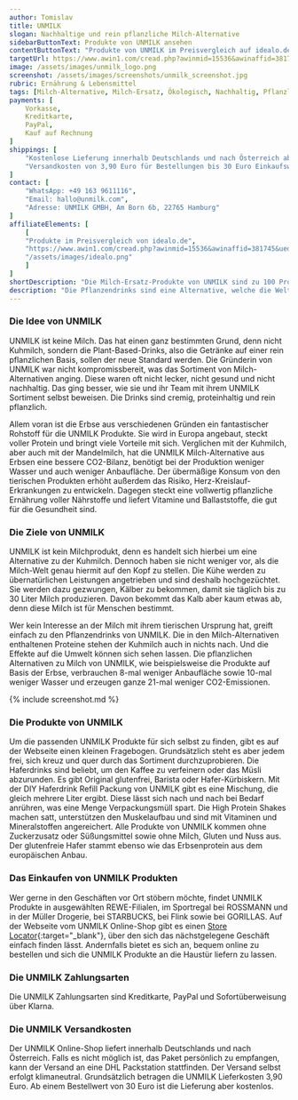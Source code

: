```yaml
---
author: Tomislav
title: UNMILK
slogan: Nachhaltige und rein pflanzliche Milch-Alternative
sidebarButtonText: Produkte von UNMILK ansehen
contentButtonText: "Produkte von UNMILK im Preisvergleich auf idealo.de ansehen"
targetUrl: https://www.awin1.com/cread.php?awinmid=15536&awinaffid=381745&ued=https%3A%2F%2Fwww.idealo.de%2Fpreisvergleich%2FMainSearchProductCategory.html%3Fq%3Dunmilk
image: /assets/images/unmilk_logo.png
screenshot: /assets/images/screenshots/unmilk_screenshot.jpg
rubric: Ernährung & Lebensmittel
tags: [Milch-Alternative, Milch-Ersatz, Ökologisch, Nachhaltig, Pflanzlich]
payments: [
    Vorkasse,
    Kreditkarte,
    PayPal,
    Kauf auf Rechnung
]
shippings: [
    "Kostenlose Lieferung innerhalb Deutschlands und nach Österreich ab 30 Euro Warenwert",
    "Versandkosten von 3,90 Euro für Bestellungen bis 30 Euro Einkaufswert"
]
contact: [
    "WhatsApp: +49 163 9611116",
    "Email: hallo@unmilk.com",
    "Adresse: UNMILK GMBH, Am Born 6b, 22765 Hamburg"
]
affiliateElements: [
    [
    "Produkte im Preisvergleich von idealo.de", 
    "https://www.awin1.com/cread.php?awinmid=15536&awinaffid=381745&ued=https%3A%2F%2Fwww.idealo.de%2Fpreisvergleich%2FMainSearchProductCategory.html%3Fq%3Dunmilk", 
    "/assets/images/idealo.png"
    ]
]
shortDescription: "Die Milch-Ersatz-Produkte von UNMILK sind zu 100 Prozent pflanzlich, aber dennoch reichhaltig an Proteinen. Daneben denkt das Unternehmen auch an die Nachhaltigkeit, denn mit den pflanzlichen Milch-Alternativen lässt sich viel Wasser, Anbaufläche und CO2-Emissionen einsparen."
description: "Die Pflanzendrinks sind eine Alternative, welche die Welt ein bisschen besser machen, Schluck für Schluck. Im Sortiment gibt es Haferdrinks, Protein Shakes sowie Do-It-Yourself UNMILK. Das Ziel ist es, auch den größten Milch-Fan dazu zu bringen, zu UNMILK zu greifen."
---
```


### Die Idee von UNMILK

UNMILK ist keine Milch. Das hat einen ganz bestimmten Grund, denn nicht Kuhmilch, sondern die Plant-Based-Drinks, also die Getränke auf einer rein pflanzlichen Basis, sollen der neue Standard werden. Die Gründerin von UNMILK war nicht kompromissbereit, was das Sortiment von Milch-Alternativen anging. Diese waren oft nicht lecker, nicht gesund und nicht nachhaltig. Das ging besser, wie sie und ihr Team mit ihrem UNMILK Sortiment selbst beweisen. Die Drinks sind cremig, proteinhaltig und rein pflanzlich.

Allem voran ist die Erbse aus verschiedenen Gründen ein fantastischer Rohstoff für die UNMILK Produkte. Sie wird in Europa angebaut, steckt voller Protein und bringt viele Vorteile mit sich. Verglichen mit der Kuhmilch, aber auch mit der Mandelmilch, hat die UNMILK Milch-Alternative aus Erbsen eine bessere CO2-Bilanz, benötigt bei der Produktion weniger Wasser und auch weniger Anbaufläche. Der übermäßige Konsum von den tierischen Produkten erhöht außerdem das Risiko, Herz-Kreislauf-Erkrankungen zu entwickeln. Dagegen steckt eine vollwertig pflanzliche Ernährung voller Nährstoffe und liefert Vitamine und Ballaststoffe, die gut für die Gesundheit sind.

### Die Ziele von UNMILK

UNMILK ist kein Milchprodukt, denn es handelt sich hierbei um eine Alternative zu der Kuhmilch. Dennoch haben sie nicht weniger vor, als die Milch-Welt genau hiermit auf den Kopf zu stellen. Die Kühe werden zu übernatürlichen Leistungen angetrieben und sind deshalb hochgezüchtet. Sie werden dazu gezwungen, Kälber zu bekommen, damit sie täglich bis zu 30 Liter Milch produzieren. Davon bekommt das Kalb aber kaum etwas ab, denn diese Milch ist für Menschen bestimmt.

Wer kein Interesse an der Milch mit ihrem tierischen Ursprung hat, greift einfach zu den Pflanzendrinks von UNMILK. Die in den Milch-Alternativen enthaltenen Proteine stehen der Kuhmilch auch in nichts nach. Und die Effekte auf die Umwelt können sich sehen lassen. Die pflanzlichen Alternativen zu Milch von UNMILK, wie beispielsweise die Produkte auf Basis der Erbse, verbrauchen 8-mal weniger Anbaufläche sowie 10-mal weniger Wasser und erzeugen ganze 21-mal weniger CO2-Emissionen.

{% include screenshot.md %}

### Die Produkte von UNMILK

Um die passenden UNMILK Produkte für sich selbst zu finden, gibt es auf der Webseite einen kleinen Fragebogen. Grundsätzlich steht es aber jedem frei, sich kreuz und quer durch das Sortiment durchzuprobieren. Die Haferdrinks sind beliebt, um den Kaffee zu verfeinern oder das Müsli abzurunden. Es gibt Original glutenfrei, Barista oder Hafer-Kürbiskern.
Mit der DIY Haferdrink Refill Packung von UNMILK gibt es eine Mischung, die gleich mehrere Liter ergibt. Diese lässt sich nach und nach bei Bedarf anrühren, was eine Menge Verpackungsmüll spart. Die High Protein Shakes machen satt, unterstützen den Muskelaufbau und sind mit Vitaminen und Mineralstoffen angereichert. Alle Produkte von UNMILK kommen ohne Zuckerzusatz oder Süßungsmittel sowie ohne Milch, Gluten und Nuss aus. Der glutenfreie Hafer stammt ebenso wie das Erbsenprotein aus dem europäischen Anbau.

### Das Einkaufen von UNMILK Produkten

Wer gerne in den Geschäften vor Ort stöbern möchte, findet UNMILK Produkte in ausgewählten REWE-Filialen, im Sportregal bei ROSSMANN und in der Müller Drogerie, bei STARBUCKS, bei Flink sowie bei GORILLAS. Auf der Webseite vom UNMILK Online-Shop gibt es einen [Store Locator](https://unmilk.com/pages/stores){:target="_blank"}, über den sich das nächstgelegene Geschäft einfach finden lässt. Andernfalls bietet es sich an, bequem online zu bestellen und sich die UNMILK Produkte an die Haustür liefern zu lassen.

### Die UNMILK Zahlungsarten

Die UNMILK Zahlungsarten sind Kreditkarte, PayPal und Sofortüberweisung über Klarna.

### Die UNMILK Versandkosten

Der UNMILK Online-Shop liefert innerhalb Deutschlands und nach Österreich. Falls es nicht möglich ist, das Paket persönlich zu empfangen, kann der Versand an eine DHL Packstation stattfinden. Der Versand selbst erfolgt klimaneutral. Grundsätzlich betragen die UNMILK Lieferkosten 3,90 Euro. Ab einem Bestellwert von 30 Euro ist die Lieferung aber kostenlos.